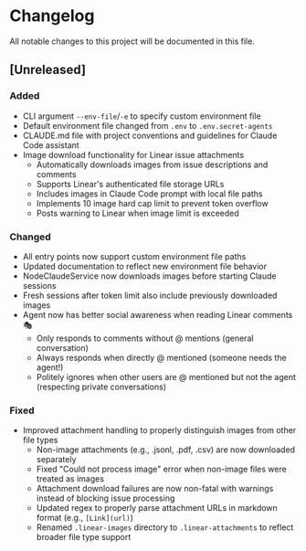 # Changelog

All notable changes to this project will be documented in this file.

## [Unreleased]

### Added
- CLI argument `--env-file`/`-e` to specify custom environment file
- Default environment file changed from `.env` to `.env.secret-agents`
- CLAUDE.md file with project conventions and guidelines for Claude Code assistant
- Image download functionality for Linear issue attachments
  - Automatically downloads images from issue descriptions and comments
  - Supports Linear's authenticated file storage URLs
  - Includes images in Claude Code prompt with local file paths
  - Implements 10 image hard cap limit to prevent token overflow
  - Posts warning to Linear when image limit is exceeded

### Changed
- All entry points now support custom environment file paths
- Updated documentation to reflect new environment file behavior
- NodeClaudeService now downloads images before starting Claude sessions
- Fresh sessions after token limit also include previously downloaded images
- Agent now has better social awareness when reading Linear comments 🎭
  - Only responds to comments without @ mentions (general conversation)
  - Always responds when directly @ mentioned (someone needs the agent!)
  - Politely ignores when other users are @ mentioned but not the agent (respecting private conversations)

### Fixed
- Improved attachment handling to properly distinguish images from other file types
  - Non-image attachments (e.g., .jsonl, .pdf, .csv) are now downloaded separately
  - Fixed "Could not process image" error when non-image files were treated as images
  - Attachment download failures are now non-fatal with warnings instead of blocking issue processing
  - Updated regex to properly parse attachment URLs in markdown format (e.g., `[Link](url)`)
  - Renamed `.linear-images` directory to `.linear-attachments` to reflect broader file type support
